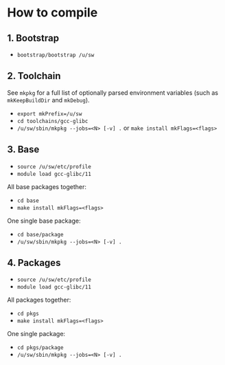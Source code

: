 # How to compile

## 1. Bootstrap
- `bootstrap/bootstrap /u/sw`


## 2. Toolchain
See `mkpkg` for a full list of optionally parsed environment variables
(such as `mkKeepBuildDir` and `mkDebug`).
- `export mkPrefix=/u/sw`
- `cd toolchains/gcc-glibc`
- `/u/sw/sbin/mkpkg --jobs=<N> [-v] .` or `make install mkFlags=<flags>`


## 3. Base
- `source /u/sw/etc/profile`
- `module load gcc-glibc/11`

All base packages together:
- `cd base`
- `make install mkFlags=<flags>`

One single base package:
- `cd base/package`
- `/u/sw/sbin/mkpkg --jobs=<N> [-v] .`


## 4. Packages
- `source /u/sw/etc/profile`
- `module load gcc-glibc/11`

All packages together:
- `cd pkgs`
- `make install mkFlags=<flags>`

One single package:
- `cd pkgs/package`
- `/u/sw/sbin/mkpkg --jobs=<N> [-v] .`

